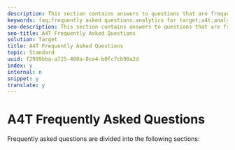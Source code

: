 ```yaml
---
description: This section contains answers to questions that are frequently asked about using Analytics as the reporting source for Target (A4T).
keywords: faq;frequently asked questions;analytics for target;a4t;analytics;reporting source
seo-description: This section contains answers to questions that are frequently asked about using Analytics as the reporting source for Target (A4T).
seo-title: A4T Frequently Asked Questions
solution: Target
title: A4T Frequently Asked Questions
topic: Standard
uuid: f2999bba-a725-400a-8ce4-b0fc7cb90a2d
index: y
internal: n
snippet: y
translate: y
---
```


# A4T Frequently Asked Questions


Frequently asked questions are divided into the following sections: 
